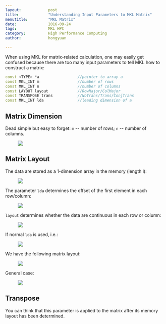 ```yaml
---
layout:            post
title:             "Understanding Input Parameters to MKL Matrix"
menutitle:         "MKL Matrix"
date:              2016-09-24
tags:              MKL HPC
category:          High Performance Computing
author:            hongyuan

---
```


When using MKL for matrix-related calculation, one may easily get confused because there are too many input parameters to tell MKL how to construct a matrix:

```cpp
const <TYPE> *a					//pointer to array a
const MKL_INT m					//number of rows
const MKL_INT n					//number of columns
const LAYOUT layout				//RowMajor/ColMajor
const TRANSPOSE trans			//NoTrans/Trans/ConjTrans
const MKL_INT lda				//leading dimension of a
```

## Matrix Dimension
 
Dead simple but easy to forget: `m` -- number of rows; `n` -- number of columns.
 
<figure>
<img src="{{ site.github.url }}/res/2016-09-24-MKL_Matrix/Matrix-Dimension.png" />
</figure>


## Matrix Layout

The data are stored as a 1-dimension array in the memory (length l):

<figure>
<img src="{{ site.github.url }}/res/2016-09-24-MKL_Matrix/Array.png" />
</figure>

The parameter `lda` determines the offset of the first element in each row/column:

<figure>
<img src="{{ site.github.url }}/res/2016-09-24-MKL_Matrix/lda1.png" />
</figure>

`layout` determines whether the data are continuous in each row or column:
  
<figure>
<img src="{{ site.github.url }}/res/2016-09-24-MKL_Matrix/Row-Col-Major-Arrow.png" />
</figure>

If normal `lda` is used, i.e.:

<figure>
<img src="{{ site.github.url }}/res/2016-09-24-MKL_Matrix/lda2.png" />
</figure>

We have the following matrix layout:

<figure>
<img src="{{ site.github.url }}/res/2016-09-24-MKL_Matrix/Row-Col-Major.png" />
</figure>

General case:

<figure>
<img src="{{ site.github.url }}/res/2016-09-24-MKL_Matrix/Row-Col-Major-Gen.png" />
</figure>

## Transpose

You can think that this parameter is applied to the matrix after its memory layout has been determined.









